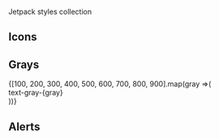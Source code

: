 Jetpack styles collection

## Icons

## Grays

<div className="d-flex justify-content-center">
  {[100, 200, 300, 400, 500, 600, 700, 800, 900].map(gray =>(
    <div className="d-inline-block">
      <div className={`swatch bg-gray-${gray}`} />
      <div className={`text-gray-${gray}`}>text-gray-{gray}</div>
      <div className={`border-bottom border-gray-${gray}`} />
    </div>
  ))}
</div>

## Alerts
